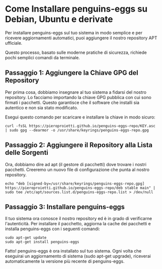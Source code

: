 # Come Installare penguins-eggs su Debian, Ubuntu e derivate

Per installare penguins-eggs sul tuo sistema in modo semplice e per ricevere aggiornamenti automatici, puoi aggiungere il nostro repository APT ufficiale.

Questo processo, basato sulle moderne pratiche di sicurezza, richiede pochi semplici comandi da terminale.

## Passaggio 1: Aggiungere la Chiave GPG del Repository
Per prima cosa, dobbiamo insegnare al tuo sistema a fidarsi del nostro repository. Lo facciamo importando la chiave GPG pubblica con cui sono firmati i pacchetti. Questo garantisce che il software che installi sia autentico e non sia stato modificato.

Esegui questo comando per scaricare e installare la chiave in modo sicuro:
```
curl -fsSL https://pieroproietti.github.io/penguins-eggs-repo/KEY.asc | sudo gpg --dearmor -o /usr/share/keyrings/penguins-eggs-repo.gpg
```

## Passaggio 2: Aggiungere il Repository alla Lista delle Sorgenti
Ora, dobbiamo dire ad apt (il gestore di pacchetti) dove trovare i nostri pacchetti. Creeremo un nuovo file di configurazione che punta al nostro repository.

```
echo "deb [signed-by=/usr/share/keyrings/penguins-eggs-repo.gpg] https://pieroproietti.github.io/penguins-eggs-repo/deb stable main" | sudo tee /etc/apt/sources.list.d/penguins-eggs-repo.list > /dev/null
```
## Passaggio 3: Installare penguins-eggs
Il tuo sistema ora conosce il nostro repository ed è in grado di verificarne l'autenticità. Per installare il pacchetto, aggiorna la cache dei pacchetti e installa penguins-eggs con i seguenti comandi:

```
sudo apt-get update
sudo apt-get install penguins-eggs
```
Fatto! penguins-eggs è ora installato sul tuo sistema. Ogni volta che eseguirai un aggiornamento di sistema (sudo apt-get upgrade), riceverai automaticamente la versione più recente di penguins-eggs.